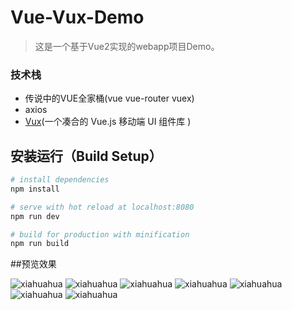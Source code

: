 # Vue-Vux-Demo

> 这是一个基于Vue2实现的webapp项目Demo。


### 技术栈
- 传说中的VUE全家桶(vue vue-router vuex)
- axios
- [Vux](https://vux.li)(一个凑合的 Vue.js 移动端 UI 组件库 )


## 安装运行（Build Setup）

``` bash
# install dependencies
npm install

# serve with hot reload at localhost:8080
npm run dev

# build for production with minification
npm run build

```

##预览效果

![xiahuahua](https://github.com/xiahuahua/vue-vux-demo/blob/master/src/assets/wxImg1.jpeg)
![xiahuahua](https://github.com/xiahuahua/vue-vux-demo/blob/master/src/assets/wxImg2.jpeg)
![xiahuahua](https://github.com/xiahuahua/vue-vux-demo/blob/master/src/assets/wxImg3.jpeg)
![xiahuahua](https://github.com/xiahuahua/vue-vux-demo/blob/master/src/assets/wxImg4.jpeg)
![xiahuahua](https://github.com/xiahuahua/vue-vux-demo/blob/master/src/assets/wxImg5.jpeg)
![xiahuahua](https://github.com/xiahuahua/vue-vux-demo/blob/master/src/assets/wxImg6.jpeg)
![xiahuahua](https://github.com/xiahuahua/vue-vux-demo/blob/master/src/assets/wxImg7.jpeg)